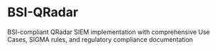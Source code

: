 # BSI-QRadar
BSI-compliant QRadar SIEM implementation with comprehensive Use Cases, SIGMA rules, and regulatory compliance documentation
